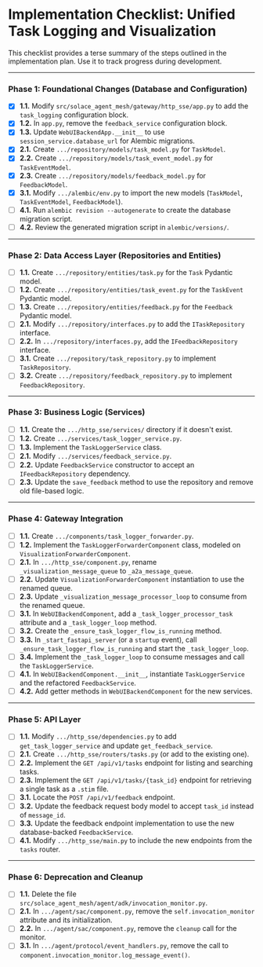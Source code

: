 # Implementation Checklist: Unified Task Logging and Visualization

This checklist provides a terse summary of the steps outlined in the implementation plan. Use it to track progress during development.

---

### Phase 1: Foundational Changes (Database and Configuration)

- [x] **1.1.** Modify `src/solace_agent_mesh/gateway/http_sse/app.py` to add the `task_logging` configuration block.
- [x] **1.2.** In `app.py`, remove the `feedback_service` configuration block.
- [x] **1.3.** Update `WebUIBackendApp.__init__` to use `session_service.database_url` for Alembic migrations.
- [x] **2.1.** Create `.../repository/models/task_model.py` for `TaskModel`.
- [x] **2.2.** Create `.../repository/models/task_event_model.py` for `TaskEventModel`.
- [x] **2.3.** Create `.../repository/models/feedback_model.py` for `FeedbackModel`.
- [x] **3.1.** Modify `.../alembic/env.py` to import the new models (`TaskModel`, `TaskEventModel`, `FeedbackModel`).
- [ ] **4.1.** Run `alembic revision --autogenerate` to create the database migration script.
- [ ] **4.2.** Review the generated migration script in `alembic/versions/`.

---

### Phase 2: Data Access Layer (Repositories and Entities)

- [ ] **1.1.** Create `.../repository/entities/task.py` for the `Task` Pydantic model.
- [ ] **1.2.** Create `.../repository/entities/task_event.py` for the `TaskEvent` Pydantic model.
- [ ] **1.3.** Create `.../repository/entities/feedback.py` for the `Feedback` Pydantic model.
- [ ] **2.1.** Modify `.../repository/interfaces.py` to add the `ITaskRepository` interface.
- [ ] **2.2.** In `.../repository/interfaces.py`, add the `IFeedbackRepository` interface.
- [ ] **3.1.** Create `.../repository/task_repository.py` to implement `TaskRepository`.
- [ ] **3.2.** Create `.../repository/feedback_repository.py` to implement `FeedbackRepository`.

---

### Phase 3: Business Logic (Services)

- [ ] **1.1.** Create the `.../http_sse/services/` directory if it doesn't exist.
- [ ] **1.2.** Create `.../services/task_logger_service.py`.
- [ ] **1.3.** Implement the `TaskLoggerService` class.
- [ ] **2.1.** Modify `.../services/feedback_service.py`.
- [ ] **2.2.** Update `FeedbackService` constructor to accept an `IFeedbackRepository` dependency.
- [ ] **2.3.** Update the `save_feedback` method to use the repository and remove old file-based logic.

---

### Phase 4: Gateway Integration

- [ ] **1.1.** Create `.../components/task_logger_forwarder.py`.
- [ ] **1.2.** Implement the `TaskLoggerForwarderComponent` class, modeled on `VisualizationForwarderComponent`.
- [ ] **2.1.** In `.../http_sse/component.py`, rename `_visualization_message_queue` to `_a2a_message_queue`.
- [ ] **2.2.** Update `VisualizationForwarderComponent` instantiation to use the renamed queue.
- [ ] **2.3.** Update `_visualization_message_processor_loop` to consume from the renamed queue.
- [ ] **3.1.** In `WebUIBackendComponent`, add a `_task_logger_processor_task` attribute and a `_task_logger_loop` method.
- [ ] **3.2.** Create the `_ensure_task_logger_flow_is_running` method.
- [ ] **3.3.** In `_start_fastapi_server` (or a `startup` event), call `_ensure_task_logger_flow_is_running` and start the `_task_logger_loop`.
- [ ] **3.4.** Implement the `_task_logger_loop` to consume messages and call the `TaskLoggerService`.
- [ ] **4.1.** In `WebUIBackendComponent.__init__`, instantiate `TaskLoggerService` and the refactored `FeedbackService`.
- [ ] **4.2.** Add getter methods in `WebUIBackendComponent` for the new services.

---

### Phase 5: API Layer

- [ ] **1.1.** Modify `.../http_sse/dependencies.py` to add `get_task_logger_service` and update `get_feedback_service`.
- [ ] **2.1.** Create `.../http_sse/routers/tasks.py` (or add to the existing one).
- [ ] **2.2.** Implement the `GET /api/v1/tasks` endpoint for listing and searching tasks.
- [ ] **2.3.** Implement the `GET /api/v1/tasks/{task_id}` endpoint for retrieving a single task as a `.stim` file.
- [ ] **3.1.** Locate the `POST /api/v1/feedback` endpoint.
- [ ] **3.2.** Update the feedback request body model to accept `task_id` instead of `message_id`.
- [ ] **3.3.** Update the feedback endpoint implementation to use the new database-backed `FeedbackService`.
- [ ] **4.1.** Modify `.../http_sse/main.py` to include the new endpoints from the `tasks` router.

---

### Phase 6: Deprecation and Cleanup

- [ ] **1.1.** Delete the file `src/solace_agent_mesh/agent/adk/invocation_monitor.py`.
- [ ] **2.1.** In `.../agent/sac/component.py`, remove the `self.invocation_monitor` attribute and its initialization.
- [ ] **2.2.** In `.../agent/sac/component.py`, remove the `cleanup` call for the monitor.
- [ ] **3.1.** In `.../agent/protocol/event_handlers.py`, remove the call to `component.invocation_monitor.log_message_event()`.
